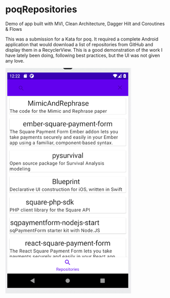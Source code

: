 # poqRepositories
Demo of app built with MVI, Clean Architecture, Dagger Hilt and Coroutines &amp; Flows

This was a submission for a Kata  for poq.
It required a complete Android application that would download a list of repositories from GitHub and display them in a RecyclerView.
This is a good demonstration of the work I have lately been doing, following best practices, but the UI was not given any love.

![GitHub Logo](Screenshot_from_2020-08-25_12-22-08.png)

